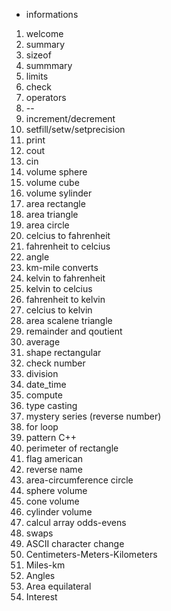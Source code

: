 * informations

1. welcome
2. summary
3. sizeof
4. summmary
5. limits
6. check
7. operators
8. --
9. increment/decrement
10. setfill/setw/setprecision
11. print
12. cout
13. cin
14. volume sphere
15. volume cube
16. volume sylinder
17. area rectangle
18. area triangle
19. area circle
20. celcius to fahrenheit
21. fahrenheit to celcius
22. angle 
23. km-mile converts
24. kelvin to fahrenheit
25. kelvin to celcius
26. fahrenheit to kelvin  
27. celcius to kelvin  
28. area scalene triangle
29. remainder and qoutient
30. average 
31. shape rectangular
32. check number
33. division
34. date_time
35. compute
36. type casting
37. mystery series (reverse number)
38. for loop
39. pattern C++
40. perimeter of rectangle
41. flag american
42. reverse name 
43. area-circumference circle
44. sphere volume
45. cone volume
46. cylinder volume
47. calcul array odds-evens
48. swaps
49. ASCII character change
50. Centimeters-Meters-Kilometers 
51. Miles-km
52. Angles
53. Area equilateral
54. Interest